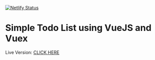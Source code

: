 [![Netlify Status](https://api.netlify.com/api/v1/badges/8ba64abf-24fd-4957-8337-12fce97d023a/deploy-status)](https://app.netlify.com/sites/dctodolist/deploys)

<h1>Simple Todo List using VueJS and Vuex</h1>

<p> Live Version: <a href="https://dctodolist.netlify.app/" target="_blank"> CLICK HERE </a></p>

